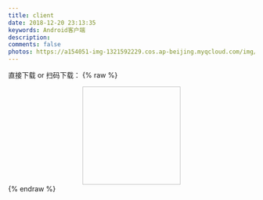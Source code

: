 ```yaml
---
title: client
date: 2018-12-20 23:13:35
keywords: Android客户端
description: 
comments: false
photos: https://a154051-img-1321592229.cos.ap-beijing.myqcloud.com/img/banner/client.jpg
---
```

直接下载 or 扫码下载：
{% raw %}
<div style="text-align: center;">
<img class="lazyload" data-src="https://view.moezx.cc/images/2018/06/08/app-download.png#in-center#width-50" style="width: 200px; height: 200px;" alt="">
</div>
{% endraw %}